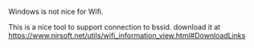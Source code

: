 Windows is not nice for Wifi.

This is a nice tool to support connection to bssid.
download it at https://www.nirsoft.net/utils/wifi_information_view.html#DownloadLinks